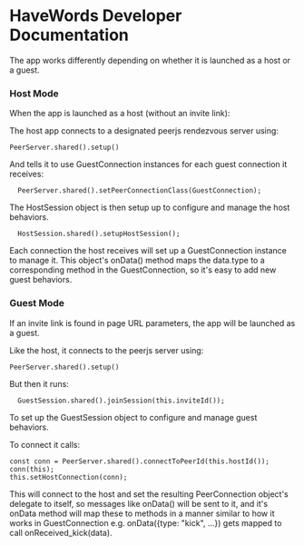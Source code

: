 # HaveWords Developer Documentation

The app works differently depending on whether it is launched as a host or a guest.

### Host Mode

When the app is launched as a host (without an invite link):

The host app connects to a designated peerjs rendezvous server using:

	PeerServer.shared().setup()

And tells it to use GuestConnection instances for each guest connection it receives:

      PeerServer.shared().setPeerConnectionClass(GuestConnection);

The HostSession object is then setup up to configure and manage the host behaviors.

      HostSession.shared().setupHostSession();

Each connection the host receives will set up a GuestConnection instance to manage it. 
This object's onData() method maps the data.type to a corresponding method in the GuestConnection, so it's easy to add new guest behaviors.

### Guest Mode

If an invite link is found in page URL parameters, the app will be launched as a guest.

Like the host, it connects to the peerjs server using:

	PeerServer.shared().setup()

But then it runs:

      GuestSession.shared().joinSession(this.inviteId());

To set up the GuestSession object to configure and manage guest behaviors. 

To connect it calls:

	const conn = PeerServer.shared().connectToPeerId(this.hostId());
	conn(this);
	this.setHostConnection(conn);

This will connect to the host and set the resulting PeerConnection object's delegate to itself, so messages like onData() will be sent to it, and it's onData method will map these to methods in a manner similar to how it works in GuestConnection e.g. onData({type: "kick", ...}) gets mapped to call onReceived_kick(data).





